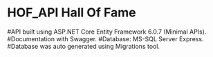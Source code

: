 # HOF_API Hall Of Fame

#API built using ASP.NET Core Entity Framework 6.0.7 (Minimal APIs).
#Documentation with Swagger.
#Database: MS-SQL Server Express. 
#Database was auto generated using Migrations tool.


